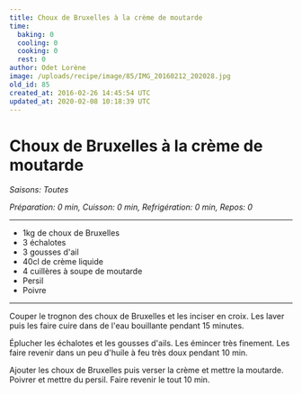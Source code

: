 ```yaml
---
title: Choux de Bruxelles à la crème de moutarde
time:
  baking: 0
  cooling: 0
  cooking: 0
  rest: 0
author: Odet Lorène
image: /uploads/recipe/image/85/IMG_20160212_202028.jpg
old_id: 85
created_at: 2016-02-26 14:45:54 UTC
updated_at: 2020-02-08 10:18:39 UTC
---
```


# Choux de Bruxelles à la crème de moutarde



*Saisons: Toutes*

*Préparation: 0 min, Cuisson: 0 min, Refrigération: 0 min, Repos: 0*

---

- 1kg de choux de Bruxelles
- 3 échalotes
- 3 gousses d'ail
- 40cl de crème liquide
- 4 cuillères à soupe de moutarde
- Persil
- Poivre

---

Couper le trognon des choux de Bruxelles et les inciser en croix. Les laver puis les faire cuire dans de l'eau bouillante pendant 15 minutes.

Éplucher les échalotes et les gousses d'ails. Les émincer très finement. Les faire revenir dans un peu d'huile à feu très doux pendant 10 min.

Ajouter les choux de Bruxelles puis verser la crème et mettre la moutarde. Poivrer et mettre du persil. Faire revenir le tout 10 min.

